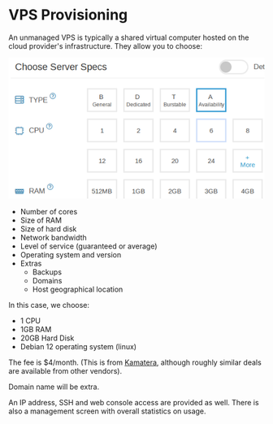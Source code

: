 # VPS Provisioning


An unmanaged VPS is typically a shared virtual computer hosted on the cloud provider's infrastructure. They allow you to choose:

![](images/VPS.png)

* Number of cores
* Size of RAM
* Size of hard disk
* Network bandwidth
* Level of service (guaranteed or average)
* Operating system and version
* Extras
  * Backups
  * Domains
  * Host geographical location
  

In this case, we choose:

* 1 CPU
* 1GB RAM
* 20GB Hard Disk
* Debian 12 operating system (linux)

The fee is $4/month. (This is from [Kamatera](try.kamatera.com), although roughly similar deals are available from other vendors).

Domain name will be extra.

An IP address, SSH and web console access are provided as well. There is also a management screen with overall statistics on usage.
